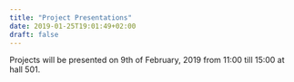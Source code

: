 ```yaml
---
title: "Project Presentations"
date: 2019-01-25T19:01:49+02:00
draft: false
---
```


Projects will be presented on 9th of February, 2019 from 11:00 till 15:00 at hall 501.

